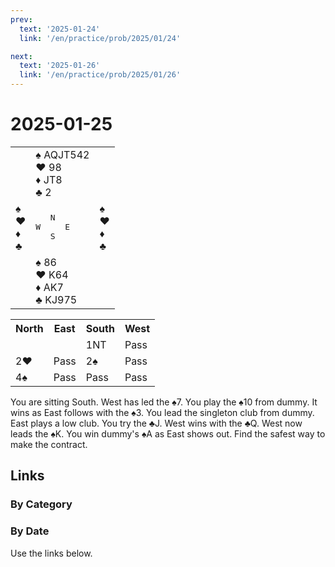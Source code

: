 ```yaml
---
prev:
  text: '2025-01-24'
  link: '/en/practice/prob/2025/01/24'

next:
  text: '2025-01-26'
  link: '/en/practice/prob/2025/01/26'
---
```


# 2025-01-25

<table class="deal">
	<tr>
		<td></td>
		<td>♠ AQJT542<br>♥ 98<br>♦ JT8<br>♣ 2</td>
		<td></td>
	</tr>
	<tr>
		<td>♠ <br>♥ <br>♦ <br>♣ </td>
		<td><pre>   N<br>W     E<br>   S</pre></td>
		<td>♠ <br>♥ <br>♦ <br>♣ </td>
	</tr>
	<tr>
		<td></td>
		<td>♠ 86<br>♥ K64<br>♦ AK7<br>♣ KJ975</td>
		<td></td>
	</tr>
</table>

<table class="auction">
	<tr>
		<th>North</th>
		<th>East</th>
		<th>South</th>
		<th>West</th>
	</tr>
	<tr>
		<td></td>
		<td></td>
		<td>1NT</td>
		<td>Pass</td>
	</tr>
	<tr>
		<td>2♥</td>
		<td>Pass</td>
		<td>2♠</td>
		<td>Pass</td>
	</tr>
	<tr>
		<td>4♠</td>
		<td>Pass</td>
		<td>Pass</td>
		<td>Pass</td>
	</tr>
</table>

You are sitting South. West has led the ♠7. You play the ♠10 from dummy. It wins as East follows with the ♠3. You lead the singleton club from dummy. East plays a low club. You try the ♣J. West wins with the ♣Q. West now leads the ♠K. You win dummy's ♠A as East shows out. Find the safest way to make the contract.

## Links

[<Badge type="tip" text="Check Solution"/>](/en/learning/prob/2025/01/25)

### By Category

[<Badge type="tip" text="<--"/>](/en/practice/prob/2025/01/24)
[<Badge type="tip" text="Calendar"/>](/en/practice/calendar/2025/01)
[<Badge type="tip" text="-->"/>](/en/practice/prob/2025/01/27)

### By Date

Use the links below.